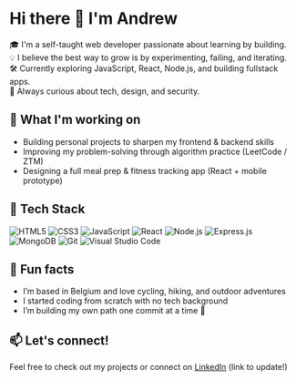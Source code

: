 # Hi there 👋 I'm Andrew

🎓 I'm a self-taught web developer passionate about learning by building.  
💡 I believe the best way to grow is by experimenting, failing, and iterating.  
🛠️ Currently exploring JavaScript, React, Node.js, and building fullstack apps.  
🌱 Always curious about tech, design, and security.

## 🚀 What I'm working on

- Building personal projects to sharpen my frontend & backend skills  
- Improving my problem-solving through algorithm practice (LeetCode / ZTM)  
- Designing a full meal prep & fitness tracking app (React + mobile prototype)

## 🧰 Tech Stack

![HTML5](https://img.shields.io/badge/HTML5-E34F26?style=for-the-badge&logo=html5&logoColor=white)
![CSS3](https://img.shields.io/badge/CSS3-1572B6?style=for-the-badge&logo=css3&logoColor=white)
![JavaScript](https://img.shields.io/badge/JavaScript-F7DF1E?style=for-the-badge&logo=javascript&logoColor=black)
![React](https://img.shields.io/badge/React-20232A?style=for-the-badge&logo=react&logoColor=61DAFB)
![Node.js](https://img.shields.io/badge/Node.js-339933?style=for-the-badge&logo=nodedotjs&logoColor=white)
![Express.js](https://img.shields.io/badge/Express.js-000000?style=for-the-badge&logo=express&logoColor=white)
![MongoDB](https://img.shields.io/badge/MongoDB-4EA94B?style=for-the-badge&logo=mongodb&logoColor=white)
![Git](https://img.shields.io/badge/Git-F05032?style=for-the-badge&logo=git&logoColor=white)
![Visual Studio Code](https://img.shields.io/badge/VS%20Code-007ACC?style=for-the-badge&logo=visual-studio-code&logoColor=white)



## 🧠 Fun facts

- I’m based in Belgium and love cycling, hiking, and outdoor adventures  
- I started coding from scratch with no tech background  
- I’m building my own path one commit at a time 💪

## 📫 Let's connect!

Feel free to check out my projects or connect on [LinkedIn](https://www.linkedin.com/andrewnotermans) (link to update!)
